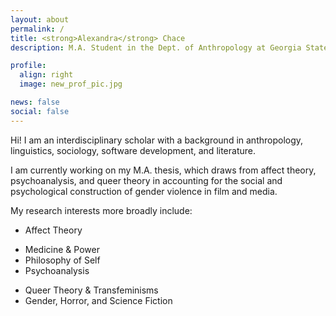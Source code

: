 ```yaml
---
layout: about
permalink: /
title: <strong>Alexandra</strong> Chace
description: M.A. Student in the Dept. of Anthropology at Georgia State University.

profile:
  align: right
  image: new_prof_pic.jpg

news: false
social: false
---
```


Hi! I am an interdisciplinary scholar with a background in anthropology, linguistics, sociology, software development, and literature.

I am currently working on my M.A. thesis, which draws from affect theory, psychoanalysis, and queer theory in accounting for the social and psychological construction of gender violence in film and media.

My research interests more broadly include:
- Affect Theory
<!-- - Biopolitics -->
- Medicine & Power
- Philosophy of Self
- Psychoanalysis
<!-- - Gender & Class -->
- Queer Theory & Transfeminisms
- Gender, Horror, and Science Fiction

<!-- I'm also a developer with experience in a wide range of technologies, including:
- Ruby
- Python
- Java
- HTML/CSS
- React -->
<!-- For a full PDF copy of my CV, see [here](/assets/pdf/cv.pdf). -->

<!-- I am also a hobby photographer. Find me on [Instagram](https://instagram.com/alxndramc). -->